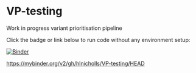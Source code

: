 # VP-testing

Work in progress variant prioritisation pipeline

Click the badge or link below to run code without any environment setup:

[![Binder](https://mybinder.org/badge_logo.svg)](https://mybinder.org/v2/gh/hlnicholls/VP-testing/HEAD)

https://mybinder.org/v2/gh/hlnicholls/VP-testing/HEAD

